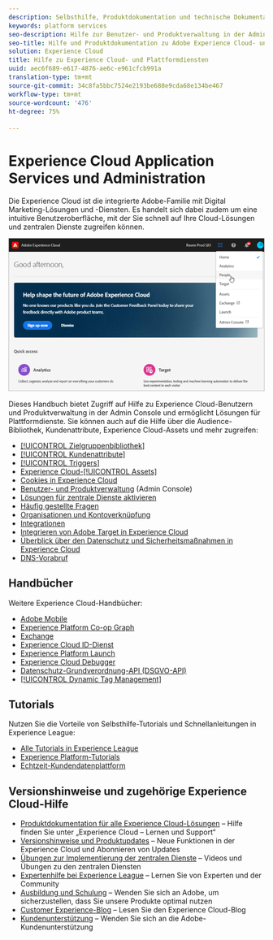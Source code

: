 ```yaml
---
description: Selbsthilfe, Produktdokumentation und technische Dokumentation für die Adobe Experience Cloud. Enthält Benutzer- und Produktverwaltung in der Admin Console, die Aktivierung von Lösungen für Plattformdienste sowie Hilfe zur Audience-Bibliothek, zu Kundenattributen, Experience Cloud-Assets und mehr.
keywords: platform services
seo-description: Hilfe zur Benutzer- und Produktverwaltung in der Admin Console, Aktivierung von Lösungen für Plattformdienste und Hilfe zur Audience-Bibliothek, zu Kundenattributen, Experience Cloud-Assets und mehr.
seo-title: Hilfe und Produktdokumentation zu Adobe Experience Cloud- und Plattformdiensten.
solution: Experience Cloud
title: Hilfe zu Experience Cloud- und Plattformdiensten
uuid: aec6f689-e617-4876-ae6c-e961cfcb991a
translation-type: tm+mt
source-git-commit: 34c8fa5bbc7524e2193be688e9cda68e134be467
workflow-type: tm+mt
source-wordcount: '476'
ht-degree: 75%

---
```



# Experience Cloud Application Services und Administration

Die Experience Cloud ist die integrierte Adobe-Familie mit Digital Marketing-Lösungen und -Diensten. Es handelt sich dabei zudem um eine intuitive Benutzeroberfläche, mit der Sie schnell auf Ihre Cloud-Lösungen und zentralen Dienste zugreifen können.

![Experience Cloud](assets/cloud-pulldown.png)

Dieses Handbuch bietet Zugriff auf Hilfe zu Experience Cloud-Benutzern und Produktverwaltung in der Admin Console und ermöglicht Lösungen für Plattformdienste. Sie können auch auf die Hilfe über die Audience-Bibliothek, Kundenattribute, Experience Cloud-Assets und mehr zugreifen:

* [[!UICONTROL Zielgruppenbibliothek]](audience-library/audience-library.md)
* [[!UICONTROL Kundenattribute]](attributes/attributes.md)
* [[!UICONTROL Triggers]](activation/triggers.md)
* [Experience Cloud-[!UICONTROL Assets]](experience-cloud-assets/experience-cloud-assets.md)
* [Cookies in Experience Cloud](cookies/cookies-privacy.md)
* [Benutzer- und Produktverwaltung](admin-getting-started/admin-getting-started.md) (Admin Console)
* [Lösungen für zentrale Dienste aktivieren](core-services/core-services.md)
* [Häufig gestellte Fragen](admin-getting-started/admin-getting-started.md)
* [Organisationen und Kontoverknüpfung](admin-getting-started/organizations.md)
* [Integrationen](marketing-cloud-integrations.md)
* [Integrieren von Adobe Target in Experience Cloud](https://docs.adobe.com/content/help/de-DE/target/using/integrate/a4t/a4t.html)
* [Überblick über den Datenschutz und Sicherheitsmaßnahmen in Experience Cloud](assets/Adobe-Marketing-Cloud-Privacy-and-Security-Overview.pdf)
* [DNS-Vorabruf](admin-getting-started/admin-getting-started.md#concept_6BC8C6856E3644F8956D7AD0A96383B7)

## Handbücher

Weitere Experience Cloud-Handbücher:

* [Adobe Mobile](https://docs.adobe.com/content/help/de-DE/mobile-services/using/home.html)
* [Experience Platform Co-op Graph](https://docs.adobe.com/content/help/de-DE/device-co-op/using/home.html)
* [Exchange](https://experiencecloud.adobeexchange.com/)
* [Experience Cloud ID-Dienst](https://docs.adobe.com/content/help/de-DE/id-service/using/home.html)
* [Experience Platform Launch](https://docs.adobe.com/content/help/de-DE/launch/using/overview.html)
* [Experience Cloud Debugger](https://docs.adobe.com/content/help/de-DE/debugger/using/experience-cloud-debugger.html)
* [Datenschutz-Grundverordnung-API (DSGVO-API)](https://www.adobe.io/apis/experiencecloud/gdpr.html)
* [[!UICONTROL Dynamic Tag Management]](https://docs.adobe.com/content/help/de-DE/dtm/using/dtm-home.html)

## Tutorials

Nutzen Sie die Vorteile von Selbsthilfe-Tutorials und Schnellanleitungen in Experience League:

* [Alle Tutorials in Experience League](https://experienceleague.corp.adobe.com/?lang=en#quick-how-tos)
* [Experience Platform-Tutorials](https://experienceleague.corp.adobe.com/docs/core-services-learn/tutorials/overview.html?lang=en)
* [Echtzeit-Kundendatenplattform](https://experienceleague.corp.adobe.com/docs/platform-learn/tutorials/rtcdp/understanding-the-real-time-customer-data-platform.html?lang=en)

## Versionshinweise und zugehörige Experience Cloud-Hilfe

* [Produktdokumentation für alle Experience Cloud-Lösungen](https://docs.adobe.com/content/help/de-DE/experience-cloud/user-guides/home.html) – Hilfe finden Sie unter „Experience Cloud – Lernen und Support“
* [Versionshinweise und Produktupdates](https://docs.adobe.com/content/help/de-DE/release-notes/experience-cloud/current.html) – Neue Funktionen in der Experience Cloud und Abonnieren von Updates
* [Übungen zur Implementierung der zentralen Dienste](https://docs.adobe.com/content/help/en/core-services-learn/tutorials/overview.html) – Videos und Übungen zu den zentralen Diensten
* [Expertenhilfe bei Experience League](https://landing.adobe.com/experience-league/) – Lernen Sie von Experten und der Community
* [Ausbildung und Schulung](https://helpx.adobe.com/de/learning.html?promoid=KAUDK) – Wenden Sie sich an Adobe, um sicherzustellen, dass Sie unsere Produkte optimal nutzen
* [Customer Experience-Blog](https://theblog.adobe.com/customer-experience/) – Lesen Sie den Experience Cloud-Blog
* [Kundenunterstützung](https://helpx.adobe.com/de/contact/enterprise-support.ec.html) – Wenden Sie sich an die Adobe-Kundenunterstützung
